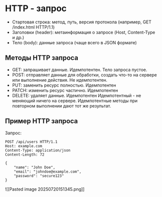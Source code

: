 # HTTP - запрос
- Стартовая строка: метод, путь, версия протокола (например, GET /index.html HTTP/1.1)
- Заголовки (header): метаинформация о запросе (Host, Content-Type и др.)
- Тело (body): данные запроса (чаще всего в JSON формате)
## Методы HTTP запроса
- GET: запрашивает данные. Идемпотентен. Тело запроса пустое.
- POST: отправляет данные для обработки, создать что-то на сервере или выполнение действия. Не идемпотентен.
- PUT: заменить ресурс полностью. Идемпотентен
- PATCH: изменить ресурс частично. Идемпотентен
- DELETE: удаляет данные. Идемпотентен
Идемпотентный - не меняющий ничего на сервере. Идемпотентные методы при повторном выполнении дают тот же результат.
## Пример HTTP запроса
Запрос:
```http
POST /api/users HTTP/1.1
Host: example.com
Content-Type: application/json
Content-Length: 72

{
    "name": "John Doe",
    "email": "johndoe@example.com",
    "password": "secure123"
}
```

![[Pasted image 20250720151345.png]]